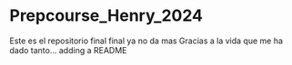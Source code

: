 # Prepcourse_Henry_2024
Este es el repositorio final final ya no da mas
Gracias a la vida que me ha dado tanto...
adding a README 

